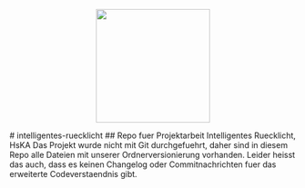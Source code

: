 <p align="center">
  <img src="https://github.com/uncle-ben-devel/intelligentes-ruecklicht/blob/master/README_resources/ruecklicht-overview.png?raw=true" width="200">
</p>
# intelligentes-ruecklicht
## Repo fuer Projektarbeit Intelligentes Ruecklicht, HsKA
Das Projekt wurde nicht mit Git durchgefuehrt, daher sind in diesem Repo alle Dateien mit unserer Ordnerversionierung vorhanden. Leider heisst das auch, dass es keinen Changelog oder Commitnachrichten fuer das erweiterte Codeverstaendnis gibt.
